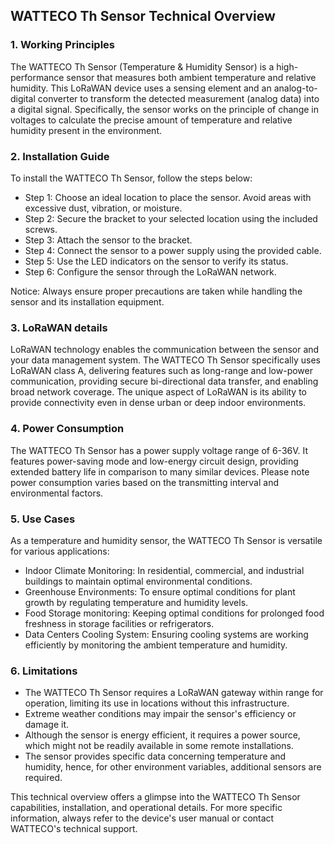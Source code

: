 ## WATTECO Th Sensor Technical Overview

### 1. Working Principles
The WATTECO Th Sensor (Temperature & Humidity Sensor) is a high-performance sensor that measures both ambient temperature and relative humidity. This LoRaWAN device uses a sensing element and an analog-to-digital converter to transform the detected measurement (analog data) into a digital signal. Specifically, the sensor works on the principle of change in voltages to calculate the precise amount of temperature and relative humidity present in the environment.

### 2. Installation Guide
To install the WATTECO Th Sensor, follow the steps below:

- Step 1: Choose an ideal location to place the sensor. Avoid areas with excessive dust, vibration, or moisture.
- Step 2: Secure the bracket to your selected location using the included screws.
- Step 3: Attach the sensor to the bracket.
- Step 4: Connect the sensor to a power supply using the provided cable.
- Step 5: Use the LED indicators on the sensor to verify its status.
- Step 6: Configure the sensor through the LoRaWAN network.

Notice: Always ensure proper precautions are taken while handling the sensor and its installation equipment.

### 3. LoRaWAN details
LoRaWAN technology enables the communication between the sensor and your data management system. The WATTECO Th Sensor specifically uses LoRaWAN class A, delivering features such as long-range and low-power communication, providing secure bi-directional data transfer, and enabling broad network coverage. The unique aspect of LoRaWAN is its ability to provide connectivity even in dense urban or deep indoor environments.

### 4. Power Consumption
The WATTECO Th Sensor has a power supply voltage range of 6-36V. It features power-saving mode and low-energy circuit design, providing extended battery life in comparison to many similar devices. Please note power consumption varies based on the transmitting interval and environmental factors.

### 5. Use Cases
As a temperature and humidity sensor, the WATTECO Th Sensor is versatile for various applications:

- Indoor Climate Monitoring: In residential, commercial, and industrial buildings to maintain optimal environmental conditions.
- Greenhouse Environments: To ensure optimal conditions for plant growth by regulating temperature and humidity levels.
- Food Storage monitoring: Keeping optimal conditions for prolonged food freshness in storage facilities or refrigerators.
- Data Centers Cooling System: Ensuring cooling systems are working efficiently by monitoring the ambient temperature and humidity.

### 6. Limitations
- The WATTECO Th Sensor requires a LoRaWAN gateway within range for operation, limiting its use in locations without this infrastructure.
- Extreme weather conditions may impair the sensor's efficiency or damage it.
- Although the sensor is energy efficient, it requires a power source, which might not be readily available in some remote installations.
- The sensor provides specific data concerning temperature and humidity, hence, for other environment variables, additional sensors are required.

This technical overview offers a glimpse into the WATTECO Th Sensor capabilities, installation, and operational details. For more specific information, always refer to the device's user manual or contact WATTECO's technical support.